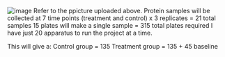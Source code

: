 ![image](https://github.com/Oracle09/Gravitropism-Project-Randomization/assets/95538421/aae8e4d2-08bc-447a-8374-e76de4ce48c1)
Refer to the ppicture uploaded above. 
Protein samples will be collected at 7 time points (treatment and control) x 3 replicates = 21 total samples
15 plates will make a single sample = 315 total plates required
I have just 20 apparatus to run the project at a time.

This will give a:
Control group = 135
Treatment group = 135    + 45 baseline

